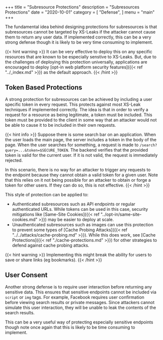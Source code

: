 +++
title = "Subresource Protections"
description = "Subresources Protections"
date = "2020-10-01"
category = [
    "Defense",
]
menu = "main"
+++

The fundamental idea behind designing protections for subresources is that subresources cannot be targeted by XS-Leaks if the attacker cannot cause them to return any user data. If implemented correctly, this can be a very strong defense though it is likely to be very time consuming to implement. 

{{< hint warning >}}
It can be very effective to deploy this on any specific resources that are known to be especially senstive to XS-Leaks. But, due to the challenges of deploying this protection universally, applications are encouraged to deploy [opt-in web platform security features]({{< ref "../_index.md" >}}) as the default approach.
{{< /hint >}}

## Token Based Protections

A strong protection for subresources can be achieved by including a user specific token in every request. This protects against most XS-Leak techniques if implemented correctly. The idea is that in order to verify a request for a resource as being legitimate, a token must be included. This token must be provided to the client in some way that an attacker would not be able to cause it to be included in their own requests. 

{{< hint info >}}
Suppose there is some search bar on an application. When the user loads the main page, the server includes a token in the body of the page. When the user searches for something, a request is made to `/search?query=...&token=$SECURE_TOKEN`. The backend verifies that the provided token is valid for the current user. If it is not valid, the request is immediately rejected. 

In this scenario, there is no way for an attacker to trigger any requests to the endpoint because they cannot obtain a valid token for a given user. Note that this relies on it not being possible for an attacker to obtain or forge a token for other users. If they can do so, this is not effective. 
{{< /hint >}}

This style of protection can be applied to:

- Authenticated subresources such as API endpoints or regular authenticated URLs. While tokens can be used in this case, security mitigations like [Same-Site Cookies]({{< ref "../opt-in/same-site-cookies.md" >}}) may be easier to deploy at scale.
- Unauthenticated subresources such as images can use this protection to prevent some types of [Cache Probing Attacks]({{< ref "../../attacks/cache-probing.md" >}}). While this does work, see [Cache Protections]({{< ref "./cache-protections.md" >}}) for other strategies to defend against cache probing attacks. 

{{< hint warning >}}
Implementing this might break the ability for users to save or share links (eg bookmarks).
{{< /hint >}}

## User Consent

Another strong defense is to require user interaction before returning any sensitive data. This ensures that sensitive endpoints cannot be included via `script` or `img` tags. For example, Facebook requires user confirmation before viewing search results or private messages. Since attackers cannot simulate this user interaction, they will be unable to leak the contents of the search results. 

This can be a very useful way of protecting especially sensitive endpoints though note once again that this is likely to be time consuming to implement. 
